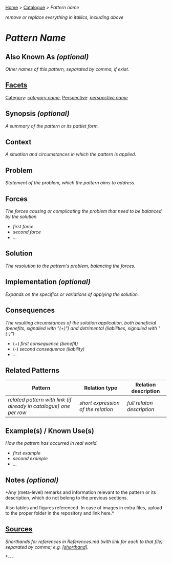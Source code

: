 [Home](../README.md) > [Catalogue](../Patterns_catalogue.md) > *Pattern name*

*remove or replace everything in itallics, including above* 

# *Pattern Name*

## Also Known As *(optional)*

*Other names of this pattern, separated by comma, if exist.*

## [Facets](facets/facets.md)

[Category](facets/categories/categories.md): [*category name*](*category_file_name*.md), [Perspective](facets/perspectives/perspectives.md): [*perspective name*](*perspective_file_name*.md)

## Synopsis *(optional)*

*A summary of the pattern or its pattlet form.*

## Context

*A situation and circumstances in which the pattern is applied.*

## Problem

*Statement of the problem, which the pattern aims to address.*

## Forces

*The forces causing or complicating the problem that need to be balanced by the solution*

 - *first force*
 - *second force*
 - *...*

## Solution

*The resolution to the pattern's problem, balancing the forces.*

## Implementation *(optional)* 

*Expands on the specifics or variations of applying the solution.*

## Consequences

*The resulting circumstances of the solution application, both beneficial (benefits, signalled with "(+)") and detrimental (liabilities, signalled with "(-)")*

 - (+) *first consequence (benefit)*
 - (-) *second consequence (liability)*
 - *...*

## Related Patterns

|Pattern|Relation type|Relation description|
|--|--|--|
|*related pattern with link (if already in catalogue) one per row* |*short expression of the relation*|*full relaton description*|

 
## Example(s) / Known Use(s)

*How the pattern has occurred in real world.*

 - *first example*
 - *second example*
 - *...*

## Notes *(optional)* 

*Any (meta-level) remarks and information relevant to the pattern or its description, which do not belong to the previous sections.

Also tables and figures referenced. In case of images in extra files, upload to the proper folder in the repository and link here.*

## [Sources](../References.md)

*Shorthands for references in References.md (with link for each to that file) separated by comma; e.g. [[shorthand]](facets/publications/publication_folder/publication_file.md).*

*---

[^1]: footnotes (if applicable)*

